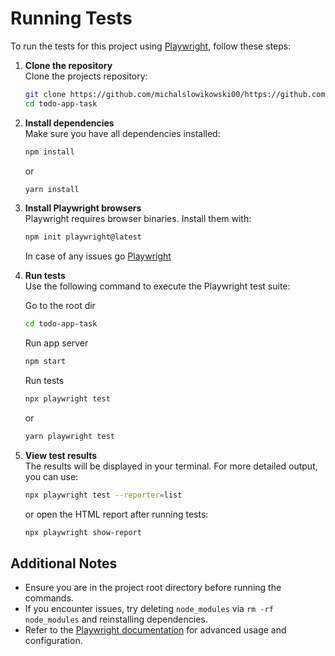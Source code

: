 # Running Tests

To run the tests for this project using [Playwright](https://playwright.dev/), follow these steps:

1. **Clone the repository**  
   Clone the projects repository:

   ```bash
   git clone https://github.com/michalslowikowski00/https://github.com/michalslowikowski00/
   cd todo-app-task
   ```

2. **Install dependencies**  
    Make sure you have all dependencies installed:

   ```bash
   npm install
   ```

   or

   ```bash
   yarn install
   ```

3. **Install Playwright browsers**  
   Playwright requires browser binaries. Install them with:

   ```bash
   npm init playwright@latest
   ```

   In case of any issues go [Playwright](https://playwright.dev/docs/intro#installing-playwright)

4. **Run tests**  
   Use the following command to execute the Playwright test suite:

   Go to the root dir

   ```bash
   cd todo-app-task
   ```

   Run app server

   ```bash
   npm start
   ```

   Run tests

   ```bash
   npx playwright test
   ```

   or

   ```bash
   yarn playwright test
   ```

5. **View test results**  
   The results will be displayed in your terminal. For more detailed output, you can use:
   ```bash
   npx playwright test --reporter=list
   ```
   or open the HTML report after running tests:
   ```bash
   npx playwright show-report
   ```

## Additional Notes

- Ensure you are in the project root directory before running the commands.
- If you encounter issues, try deleting `node_modules` via `rm -rf node_modules` and reinstalling dependencies.
- Refer to the [Playwright documentation](https://playwright.dev/docs/intro) for advanced usage and configuration.
